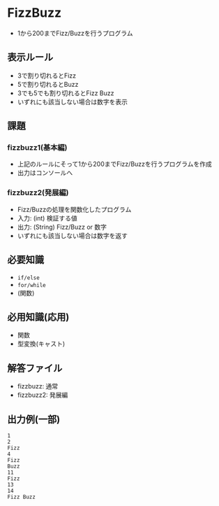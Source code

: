 # FizzBuzz
- 1から200までFizz/Buzzを行うプログラム

## 表示ルール
- 3で割り切れるとFizz
- 5で割り切れるとBuzz
- 3でも5でも割り切れるとFizz Buzz
- いずれにも該当しない場合は数字を表示

## 課題
### fizzbuzz1(基本編)
- 上記のルールにそって1から200までFizz/Buzzを行うプログラムを作成
- 出力はコンソールへ

### fizzbuzz2(発展編)
- Fizz/Buzzの処理を関数化したプログラム
- 入力: (int) 検証する値
- 出力: (String) Fizz/Buzz or 数字
- いずれにも該当しない場合は数字を返す

## 必要知識
- `if/else`
- `for/while`
- (関数)

## 必用知識(応用)
- 関数
- 型変換(キャスト)

## 解答ファイル
- fizzbuzz: 通常
- fizzbuzz2: 発展編

## 出力例(一部)
```
1
2
Fizz
4
Fizz
Buzz
11
Fizz
13
14
Fizz Buzz
```